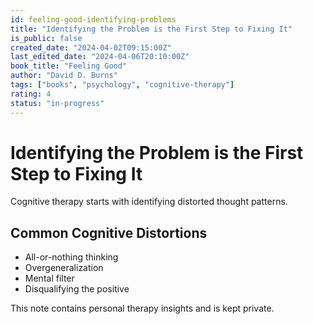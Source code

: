 ```yaml
---
id: feeling-good-identifying-problems
title: "Identifying the Problem is the First Step to Fixing It"
is_public: false
created_date: "2024-04-02T09:15:00Z"
last_edited_date: "2024-04-06T20:10:00Z"
book_title: "Feeling Good"
author: "David D. Burns"
tags: ["books", "psychology", "cognitive-therapy"]
rating: 4
status: "in-progress"
---
```


# Identifying the Problem is the First Step to Fixing It

Cognitive therapy starts with identifying distorted thought patterns.

## Common Cognitive Distortions

- All-or-nothing thinking
- Overgeneralization
- Mental filter
- Disqualifying the positive

This note contains personal therapy insights and is kept private.
